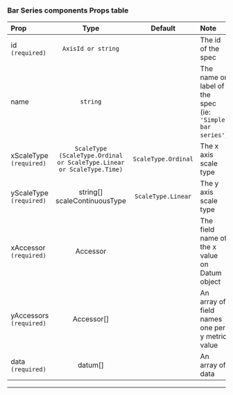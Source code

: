 ### Bar Series components Props table 

| Prop | Type | Default | Note |
|:------|:------:|:---------:|:------|
| id  `(required)` | `AxisId or string` |  | The id of the spec |
| name | `string` | | The name or label of the spec (ie: `'Simple bar series'`) |
| xScaleType `(required)`| `ScaleType (ScaleType.Ordinal or ScaleType.Linear or ScaleType.Time)` | `ScaleType.Ordinal` | The x axis scale type |
| yScaleType `(required)`| string[] scaleContinuousType | `ScaleType.Linear` | The y axis scale type |
| xAccessor `(required)`| Accessor |  | The field name of the x value on Datum object |
| yAccessors `(required)`| Accessor[] |  | An array of field names one per y metric value |
| data `(required)` | datum[] |  | An array of data |

***